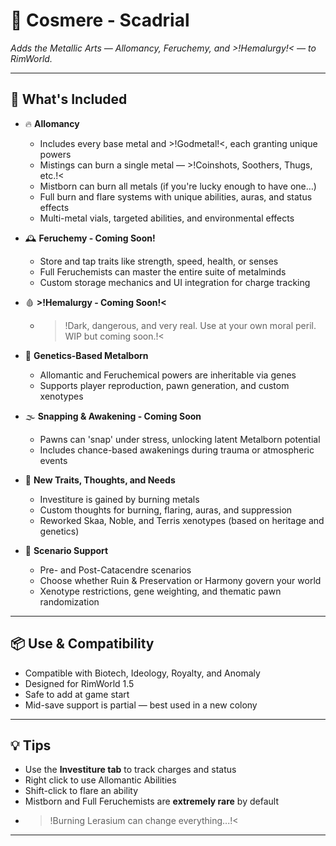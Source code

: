 # 🧪 Cosmere - Scadrial

*Adds the Metallic Arts — Allomancy, Feruchemy, and >!Hemalurgy!< — to RimWorld.*

---

## 🌌 What's Included

- 🔥 **Allomancy**
    - Includes every base metal and >!Godmetal!<, each granting unique powers
    - Mistings can burn a single metal — >!Coinshots, Soothers, Thugs, etc.!<
    - Mistborn can burn all metals (if you're lucky enough to have one…)
    - Full burn and flare systems with unique abilities, auras, and status effects
    - Multi-metal vials, targeted abilities, and environmental effects

- 🕰️ **Feruchemy - Coming Soon!**
    - Store and tap traits like strength, speed, health, or senses
    - Full Feruchemists can master the entire suite of metalminds
    - Custom storage mechanics and UI integration for charge tracking

- 🩸 **>!Hemalurgy - Coming Soon!<**
    - >!Dark, dangerous, and very real. Use at your own moral peril. WIP but coming soon.!<

- 🧬 **Genetics-Based Metalborn**
    - Allomantic and Feruchemical powers are inheritable via genes
    - Supports player reproduction, pawn generation, and custom xenotypes

- 🌫️ **Snapping & Awakening - Coming Soon**
    - Pawns can 'snap' under stress, unlocking latent Metalborn potential
    - Includes chance-based awakenings during trauma or atmospheric events

- 💎 **New Traits, Thoughts, and Needs**
    - Investiture is gained by burning metals
    - Custom thoughts for burning, flaring, auras, and suppression
    - Reworked Skaa, Noble, and Terris xenotypes (based on heritage and genetics)

- 🧪 **Scenario Support**
    - Pre- and Post-Catacendre scenarios
    - Choose whether Ruin & Preservation or Harmony govern your world
    - Xenotype restrictions, gene weighting, and thematic pawn randomization

---

## 📦 Use & Compatibility

- Compatible with Biotech, Ideology, Royalty, and Anomaly
- Designed for RimWorld 1.5
- Safe to add at game start
- Mid-save support is partial — best used in a new colony

---

## 💡 Tips

- Use the **Investiture tab** to track charges and status
- Right click to use Allomantic Abilities
- Shift-click to flare an ability
- Mistborn and Full Feruchemists are **extremely rare** by default
- > !Burning Lerasium can change everything...!<

---
